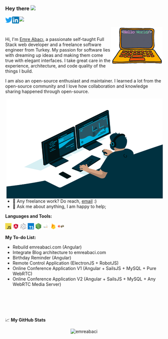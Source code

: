 ### Hey there <img src="https://media.giphy.com/media/hvRJCLFzcasrR4ia7z/giphy.gif" width="25px">
<a href="https://twitter.com/AbaciHere">
  <img align="left" alt="Emre Abacı | Twitter" width="22px" src="https://raw.githubusercontent.com/emreabaci/emreabaci/master/assets/twitter.svg" />
</a>
<a href="https://www.linkedin.com/in/emreabaci/">
  <img align="left" alt="Emre's LinkedIN" width="22px" src="https://raw.githubusercontent.com/emreabaci/emreabaci/master/assets/linkedin.svg" />
</a>

![](https://visitor-badge.glitch.me/badge?page_id=emreabaci.emreabaci)

<img align="right" alt="GIF" src="https://raw.githubusercontent.com/emreabaci/emreabaci/master/assets/hello_world.gif?raw=true" height="120" />

<br />

Hi, I'm [Emre Abacı](https://emreabaci.com/), a passionate self-taught Full Stack web developer and a freelance software engineer from Turkey. My passion for software lies with dreaming up ideas and making them come true with elegant interfaces. I take great care in the experience, architecture, and code quality of the things I build.

I am also an open-source enthusiast and maintainer. I learned a lot from the open-source community and I love how collaboration and knowledge sharing happened through open-source.


  <img align="right" alt="GIF" src="https://raw.githubusercontent.com/emreabaci/emreabaci/master/assets/code.gif?raw=true" width="500" height="320" />
  
- 💼 Any freelance work? Do reach, [email](mailto:emre.abacii@gmail.com) :)
- 💬 Ask me about anything, I am happy to help;

**Languages and Tools:**  

<code><img height="20" src="https://raw.githubusercontent.com/github/explore/80688e429a7d4ef2fca1e82350fe8e3517d3494d/topics/javascript/javascript.png"></code>
<code><img height="20" src="https://raw.githubusercontent.com/github/explore/80688e429a7d4ef2fca1e82350fe8e3517d3494d/topics/angular/angular.png"></code>
<code><img height="20" src="https://raw.githubusercontent.com/github/explore/80688e429a7d4ef2fca1e82350fe8e3517d3494d/topics/electron/electron.png"></code>
<code><img height="20" src="https://raw.githubusercontent.com/github/explore/80688e429a7d4ef2fca1e82350fe8e3517d3494d/topics/typescript/typescript.png"></code>
<code><img height="20" src="https://raw.githubusercontent.com/github/explore/80688e429a7d4ef2fca1e82350fe8e3517d3494d/topics/nodejs/nodejs.png"></code>
<code><img height="20" src="https://raw.githubusercontent.com/github/explore/80688e429a7d4ef2fca1e82350fe8e3517d3494d/topics/mysql/mysql.png"></code>
<code><img height="20" src="https://raw.githubusercontent.com/github/explore/80688e429a7d4ef2fca1e82350fe8e3517d3494d/topics/firebase/firebase.png"></code>
<code><img height="20" src="https://raw.githubusercontent.com/github/explore/80688e429a7d4ef2fca1e82350fe8e3517d3494d/topics/git/git.png"></code>

**My To-do List:**
- Rebuild emreabaci.com (Angular)
- Integrate Blog architecture to emreabaci.com
- Birthday Reminder (Angular)
- Remote Control Application (ElectronJS + RobotJS)
- Online Conference Application V1 (Angular + SailsJS + MySQL + Pure WebRTC)
- Online Conference Application V2 (Angular + SailsJS + MySQL + Any WebRTC Media Server)

<br>
<br>
<br>
<br>

📈 **My GitHub Stats**

<p align="center"> <img src="https://github-readme-stats.vercel.app/api?username=emreabaci&show_icons=true&theme=gotham" alt="emreabaci" />





